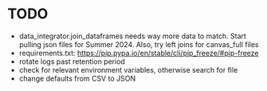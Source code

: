 # TODO

- data_integrator.join_dataframes needs way more data to match. Start pulling json
files for Summer 2024. Also, try left joins for canvas_full files
- requirements.txt: <https://pip.pypa.io/en/stable/cli/pip_freeze/#pip-freeze>
- rotate logs past retention period
- check for relevant environment variables, otherwise search for file
- change defaults from CSV to JSON
